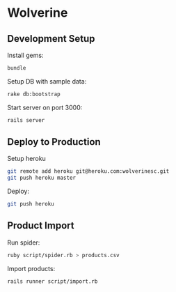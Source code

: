 # Wolverine

## Development Setup

Install gems:

```bash
bundle
```

Setup DB with sample data:

```bash
rake db:bootstrap
```

Start server on port 3000:

```bash
rails server
```

## Deploy to Production

Setup heroku

```bash
git remote add heroku git@heroku.com:wolverinesc.git
git push heroku master
```

Deploy:

```bash
git push heroku
```

## Product Import

Run spider:

```bash
ruby script/spider.rb > products.csv
```

Import products:

```bash
rails runner script/import.rb
```
